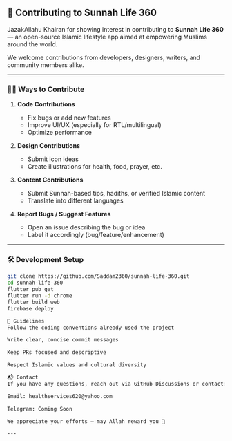 ## 🤝 Contributing to Sunnah Life 360

JazakAllahu Khairan for showing interest in contributing to **Sunnah Life 360** — an open-source Islamic lifestyle app aimed at empowering Muslims around the world.

We welcome contributions from developers, designers, writers, and community members alike.

---

### 🧑‍💻 Ways to Contribute

1. **Code Contributions**

   - Fix bugs or add new features  
   - Improve UI/UX (especially for RTL/multilingual)  
   - Optimize performance  

2. **Design Contributions**

   - Submit icon ideas  
   - Create illustrations for health, food, prayer, etc.  

3. **Content Contributions**

   - Submit Sunnah-based tips, hadiths, or verified Islamic content  
   - Translate into different languages  

4. **Report Bugs / Suggest Features**

   - Open an issue describing the bug or idea  
   - Label it accordingly (bug/feature/enhancement)  

---

### 🛠️ Development Setup

```bash
git clone https://github.com/Saddam2360/sunnah-life-360.git
cd sunnah-life-360
flutter pub get
flutter run -d chrome
flutter build web
firebase deploy

🧾 Guidelines
Follow the coding conventions already used the project

Write clear, concise commit messages

Keep PRs focused and descriptive

Respect Islamic values and cultural diversity

📬 Contact
If you have any questions, reach out via GitHub Discussions or contact:

Email: healthservices620@yahoo.com

Telegram: Coming Soon

We appreciate your efforts — may Allah reward you 🌙

---
